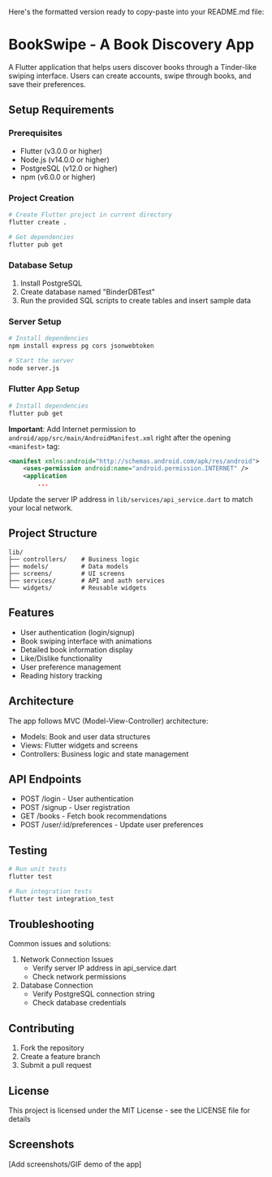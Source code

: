 Here's the formatted version ready to copy-paste into your README.md file:

# BookSwipe - A Book Discovery App
A Flutter application that helps users discover books through a Tinder-like swiping interface. Users can create accounts, swipe through books, and save their preferences.

## Setup Requirements

### Prerequisites
- Flutter (v3.0.0 or higher)
- Node.js (v14.0.0 or higher)
- PostgreSQL (v12.0 or higher)
- npm (v6.0.0 or higher)

### Project Creation
```bash
# Create Flutter project in current directory
flutter create .

# Get dependencies
flutter pub get
```

### Database Setup
1. Install PostgreSQL
2. Create database named "BinderDBTest"
3. Run the provided SQL scripts to create tables and insert sample data

### Server Setup
```bash
# Install dependencies
npm install express pg cors jsonwebtoken

# Start the server
node server.js
```

### Flutter App Setup
```bash
# Install dependencies
flutter pub get
```

**Important**: Add Internet permission to `android/app/src/main/AndroidManifest.xml` right after the opening `<manifest>` tag:
```xml
<manifest xmlns:android="http://schemas.android.com/apk/res/android">
    <uses-permission android:name="android.permission.INTERNET" />
    <application
        ...
```

Update the server IP address in `lib/services/api_service.dart` to match your local network.

## Project Structure
```
lib/
├── controllers/    # Business logic
├── models/         # Data models
├── screens/        # UI screens
├── services/       # API and auth services
└── widgets/        # Reusable widgets
```

## Features
- User authentication (login/signup)
- Book swiping interface with animations
- Detailed book information display
- Like/Dislike functionality
- User preference management
- Reading history tracking

## Architecture
The app follows MVC (Model-View-Controller) architecture:
- Models: Book and user data structures
- Views: Flutter widgets and screens
- Controllers: Business logic and state management

## API Endpoints
- POST /login - User authentication
- POST /signup - User registration
- GET /books - Fetch book recommendations
- POST /user/:id/preferences - Update user preferences

## Testing
```bash
# Run unit tests
flutter test

# Run integration tests
flutter test integration_test
```

## Troubleshooting
Common issues and solutions:
1. Network Connection Issues
   - Verify server IP address in api_service.dart
   - Check network permissions
2. Database Connection
   - Verify PostgreSQL connection string
   - Check database credentials

## Contributing
1. Fork the repository
2. Create a feature branch
3. Submit a pull request

## License
This project is licensed under the MIT License - see the LICENSE file for details

## Screenshots
[Add screenshots/GIF demo of the app]
